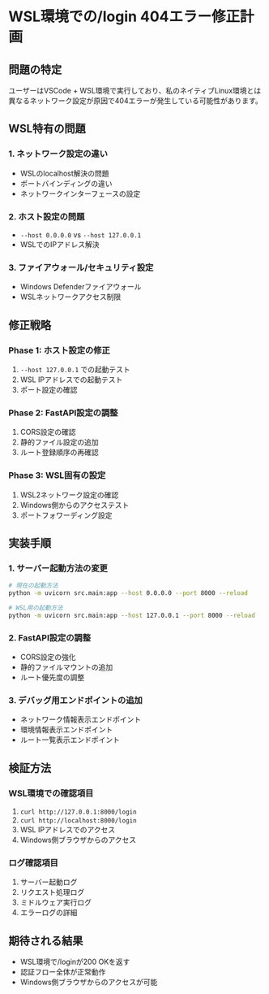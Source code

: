 # WSL環境での/login 404エラー修正計画

## 問題の特定
ユーザーはVSCode + WSL環境で実行しており、私のネイティブLinux環境とは異なるネットワーク設定が原因で404エラーが発生している可能性があります。

## WSL特有の問題

### 1. ネットワーク設定の違い
- WSLのlocalhost解決の問題
- ポートバインディングの違い
- ネットワークインターフェースの設定

### 2. ホスト設定の問題
- `--host 0.0.0.0` vs `--host 127.0.0.1`
- WSLでのIPアドレス解決

### 3. ファイアウォール/セキュリティ設定
- Windows Defenderファイアウォール
- WSLネットワークアクセス制限

## 修正戦略

### Phase 1: ホスト設定の修正
1. `--host 127.0.0.1` での起動テスト
2. WSL IPアドレスでの起動テスト
3. ポート設定の確認

### Phase 2: FastAPI設定の調整
1. CORS設定の確認
2. 静的ファイル設定の追加
3. ルート登録順序の再確認

### Phase 3: WSL固有の設定
1. WSL2ネットワーク設定の確認
2. Windows側からのアクセステスト
3. ポートフォワーディング設定

## 実装手順

### 1. サーバー起動方法の変更
```bash
# 現在の起動方法
python -m uvicorn src.main:app --host 0.0.0.0 --port 8000 --reload

# WSL用の起動方法
python -m uvicorn src.main:app --host 127.0.0.1 --port 8000 --reload
```

### 2. FastAPI設定の調整
- CORS設定の強化
- 静的ファイルマウントの追加
- ルート優先度の調整

### 3. デバッグ用エンドポイントの追加
- ネットワーク情報表示エンドポイント
- 環境情報表示エンドポイント
- ルート一覧表示エンドポイント

## 検証方法

### WSL環境での確認項目
1. `curl http://127.0.0.1:8000/login`
2. `curl http://localhost:8000/login`
3. WSL IPアドレスでのアクセス
4. Windows側ブラウザからのアクセス

### ログ確認項目
1. サーバー起動ログ
2. リクエスト処理ログ
3. ミドルウェア実行ログ
4. エラーログの詳細

## 期待される結果
- WSL環境で/loginが200 OKを返す
- 認証フロー全体が正常動作
- Windows側ブラウザからのアクセスが可能

